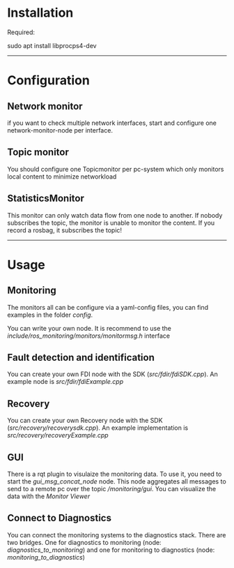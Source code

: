 # Installation

Required:

sudo apt install libprocps4-dev

---

# Configuration

## Network monitor
if you want to check multiple network interfaces, start and configure one network-monitor-node per interface.



## Topic monitor
You should configure one Topicmonitor per pc-system which only monitors local content to minimize networkload

## StatisticsMonitor
This monitor can only watch data flow from one node to another. If nobody subscribes the topic, the monitor is unable to monitor the content. If you record a rosbag, it subscribes the topic!

---

# Usage

## Monitoring
The monitors all can be configure via a yaml-config files, you can find examples in the folder *config*.

You can write your own node. It is recommend to use the *include/ros_monitoring/monitors/monitormsg.h* interface

## Fault detection and identification
You can create your own FDI node with the SDK (*src/fdir/fdiSDK.cpp*). An example node is *src/fdir/fdiExample.cpp*

## Recovery
You can create your own Recovery node with the SDK (*src/recovery/recoverysdk.cpp*). An example implementation is *src/recovery/recoveryExample.cpp*

## GUI
There is a rqt plugin to visulaize the monitoring data. To use it, you need to start the *gui_msg_concat_node* node. This node aggregates all messages to send to a remote pc over the topic */monitoring/gui*. You can visualize the data with the *Monitor Viewer*

## Connect to Diagnostics
You can connect the monitoring systems to the diagnostics stack. There are two bridges. One for diagnostics to monitoring (node: *diagnostics_to_monitoring*) and one for monitoring to diagnostics (node: *monitoring_to_diagnostics*)
